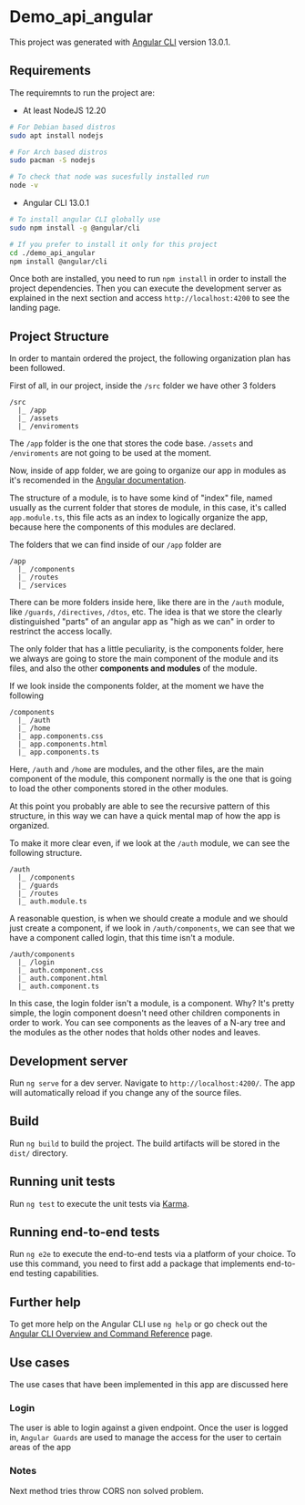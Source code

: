 # Demo_api_angular

This project was generated with [Angular CLI](https://github.com/angular/angular-cli) version 13.0.1.

## Requirements

The requiremnts to run the project are:

- At least NodeJS 12.20

```bash
# For Debian based distros
sudo apt install nodejs

# For Arch based distros
sudo pacman -S nodejs

# To check that node was sucesfully installed run
node -v
```

- Angular CLI 13.0.1

```bash
# To install angular CLI globally use
sudo npm install -g @angular/cli

# If you prefer to install it only for this project
cd ./demo_api_angular
npm install @angular/cli
```

Once both are installed, you need to run `npm install` in order to install the project dependencies. Then you can execute the development server as explained in the next section and access `http://localhost:4200` to see the landing page.

## Project Structure

In order to mantain ordered the project, the following organization plan has been followed. 

First of all, in our project, inside the `/src` folder we have other 3 folders
```
/src
  |_ /app
  |_ /assets
  |_ /enviroments
```

The `/app` folder is the one that stores the code base. `/assets` and `/enviroments` are not going to be used at the moment.

Now, inside of app folder, we are going to organize our app in modules as it's recomended in the [Angular documentation](https://angular.io/guide/architecture-modules).

The structure of a module, is to have some kind of "index" file, named usually as the current folder that stores de module, in this case, it's called `app.module.ts`, this file acts as an index to logically organize the app, because here the components of this modules are declared.

The folders that we can find inside of our `/app` folder are

```
/app
  |_ /components
  |_ /routes
  |_ /services
```

There can be more folders inside here, like there are in the `/auth` module, like `/guards`, `/directives`, `/dtos`, etc. The idea is that we store the clearly distinguished "parts" of an angular app as "high as we can" in order to restrinct the access locally.

The only folder that has a little peculiarity, is the components folder, here we always are going to store the main component of the module and its files, and also the other __components and modules__ of the module.

If we look inside the components folder, at the moment we have the following

```
/components
  |_ /auth
  |_ /home
  |_ app.components.css
  |_ app.components.html
  |_ app.components.ts
```

Here, `/auth` and `/home` are modules, and the other files, are the main component of the module, this component normally is the one that is going to load the other components stored in the other modules.

At this point you probably are able to see the recursive pattern of this structure, in this way we can have a quick mental map of how the app is organized.

To make it more clear even, if we look at the `/auth` module, we can see the following structure.

```
/auth
  |_ /components
  |_ /guards
  |_ /routes
  |_ auth.module.ts
```

A reasonable question, is when we should create a module and we should just create a component, if we look in `/auth/components`, we can see that we have a component called login, that this time isn't a module.

```
/auth/components
  |_ /login
  |_ auth.component.css
  |_ auth.component.html
  |_ auth.component.ts
```

In this case, the login folder isn't a module, is a component. Why? It's pretty simple, the login component doesn't need other children components in order to work. You can see components as the leaves of a N-ary tree and the modules as the other nodes that holds other nodes and leaves.  

## Development server

Run `ng serve` for a dev server. Navigate to `http://localhost:4200/`. The app will automatically reload if you change any of the source files.

## Build

Run `ng build` to build the project. The build artifacts will be stored in the `dist/` directory.

## Running unit tests

Run `ng test` to execute the unit tests via [Karma](https://karma-runner.github.io).

## Running end-to-end tests

Run `ng e2e` to execute the end-to-end tests via a platform of your choice. To use this command, you need to first add a package that implements end-to-end testing capabilities.

## Further help

To get more help on the Angular CLI use `ng help` or go check out the [Angular CLI Overview and Command Reference](https://angular.io/cli) page.

## Use cases

The use cases that have been implemented in this app are discussed here

### Login

The user is able to login against a given endpoint. Once the user is logged in, `Angular Guards` are used to manage the access for the user to certain areas of the app

### Notes
Next method tries throw CORS non solved problem.

